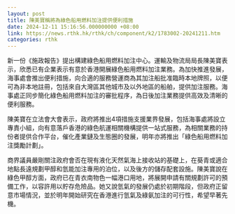 ```yaml
---
layout: post
title: 陳美寶稱將為綠色船用燃料加注提供便利措施
date: 2024-12-11 15:16:56.000000000 +08:00
link: https://news.rthk.hk/rthk/ch/component/k2/1783002-20241211.htm
categories: rthk
---
```


新一份《施政報告》提出構建綠色船用燃料加注中心。運輸及物流局局長陳美寶表示，欣悉已有企業表示有意於香港開展綠色船用燃料加注業務。為加快推進發展，海事處會推出便利措施，向合適的服務營運商為其加注船批准臨時本地牌照，以便可為非本地註冊，包括來自大灣區其他城市及以外地區的船舶，提供加注服務。海事處正同步簡化綠色船用燃料加注的審批程序，為日後加注業務提供高效及清晰的便利服務。

陳美寶在立法會大會表示，政府將推出4項措施支援業界發展，包括海事處將設立專責小組，向有意落戶香港的綠色航運相關機構提供一站式服務，為相關業務的持份者提供合作平台，催化產業鏈及生態圈的發展，明年亦將推出「綠色船用燃料加注獎勵計劃」。

商界議員嚴剛關注政府會否在現有液化天然氣海上接收站的基礎上，在葵青或適合地點長遠規劃甲醇和氫能加注專用的泊位，以及後方的儲存配套設施。陳美寶說在綠色甲醇方面，政府已在青衣南物色一幅港口用地，將展開申請有關規劃許可的預備工作，以容許用以貯存危險品。她又說氫氣的發展仍處於初期階段，但政府正留意市場情況，並於明年開始研究在香港進行氫氣及綠氨加注的可行性，希望早著先機。
